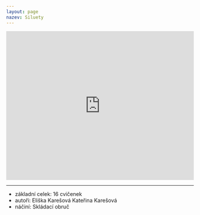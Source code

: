 ```yaml
---
layout: page
nazev: Siluety
---
```


<iframe width="100%" height="400" src="https://www.youtube.com/embed/4gBE1MW6qgU" frameborder="0" allowfullscreen></iframe>

---

* základní celek: 16 cvičenek
* autoři: Eliška Karešová Kateřina Karešová
* náčiní: Skládací obruč
